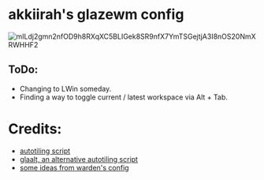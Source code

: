 # akkiirah's glazewm config

![mILdj2gmn2nfOD9h8RXqXC5BLIGek8SR9nfX7YmTSGejtjA3I8nOS20NmXRWHHF2](https://github.com/akkiirah/glazeConfig/assets/46369555/19a151df-65cb-4f64-8f75-7332968d6865)


## ToDo:
- Changing to LWin someday.
- Finding a way to toggle current / latest workspace via Alt + Tab.

# Credits:
- [autotiling script](https://github.com/cigh033/GlazeWM-autotiling-python)
- [glaalt, an alternative autotiling script](https://github.com/ParasiteDelta/GlaAlt) 
- [some ideas from warden's config](https://github.com/warden7383/glazeConfig/tree/master) 
